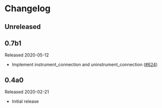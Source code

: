 # Changelog

## Unreleased

## 0.7b1

Released 2020-05-12

- Implement instrument_connection and uninstrument_connection ([#624](https://github.com/open-telemetry/opentelemetry-python/pull/624))

## 0.4a0

Released 2020-02-21

- Initial release